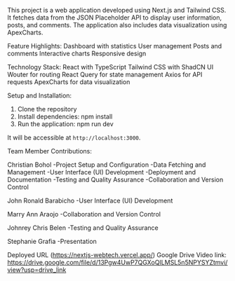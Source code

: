 This project is a web application developed using Next.js and Tailwind CSS. It fetches data from the JSON Placeholder API to display user information, posts, and comments. The application also includes data visualization using ApexCharts.

Feature Highlights:
Dashboard with statistics
User management
Posts and comments
Interactive charts
Responsive design

Technology Stack:
React with TypeScript
Tailwind CSS with ShadCN UI
Wouter for routing
React Query for state management
Axios for API requests
ApexCharts for data visualization


Setup and Installation:

1. Clone the repository
2. Install dependencies:
    npm install 
3. Run the application:
    npm run dev

It will be accessible at `http://localhost:3000`.

   
Team Member Contributions:

Christian Bohol
-Project Setup and Configuration
-Data Fetching and Management
-User Interface (UI) Development
-Deployment and Documentation
-Testing and Quality Assurance
-Collaboration and Version Control

John Ronald Barabicho
-User Interface (UI) Development

Marry Ann Araojo
-Collaboration and Version Control

Johnrey Chris Belen
-Testing and Quality Assurance

Stephanie Grafia
-Presentation

Deployed URL
(https://nextjs-webtech.vercel.app/)
Google Drive Video link:
https://drive.google.com/file/d/13Pgw4UwP7QGXoQILMSL5n5NPYSYZtmvi/view?usp=drive_link
